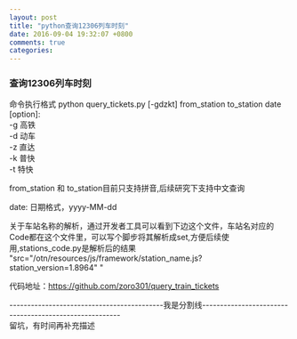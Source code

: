 ```yaml
---
layout: post
title: "python查询12306列车时刻"
date: 2016-09-04 19:32:07 +0800
comments: true
categories: 
---
```


### 查询12306列车时刻

命令执行格式 python query_tickets.py [-gdzkt] from_station to_station date  
[option]:   
	-g 高铁  
	-d 动车  
	-z 直达  
	-k 普快  
	-t 特快  
	
from_station 和 to_station目前只支持拼音,后续研究下支持中文查询

date: 日期格式，yyyy-MM-dd

关于车站名称的解析，通过开发者工具可以看到下边这个文件，车站名对应的Code都在这个文件里，可以写个脚步将其解析成set,方便后续使用,stations_code.py是解析后的结果  
"src="/otn/resources/js/framework/station_name.js?station_version=1.8964" "

代码地址：https://github.com/zoro301/query_train_tickets  

-------------------------------------------我是分割线-------------------------------------------------------   
留坑，有时间再补充描述
